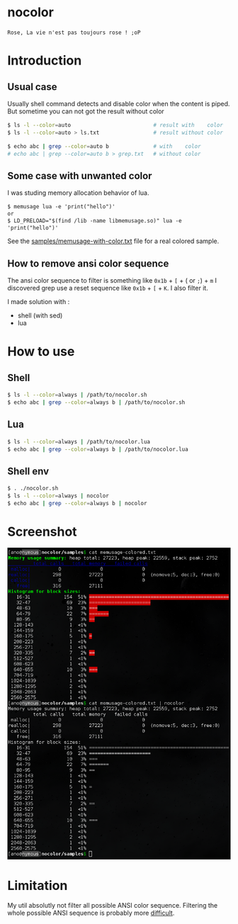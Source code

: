 # nocolor

`Rose, La vie n'est pas toujours rose ! ;oP`

Introduction
============

Usual case
----------

Usually shell command detects and disable color when the content is piped.
But sometime you can not got the result without color

```sh
$ ls -l --color=auto                          # result with    color
$ ls -l --color=auto > ls.txt                 # result without color
```
```sh
$ echo abc | grep --color=auto b              # with    color
# echo abc | grep --color=auto b > grep.txt   # without color
```


Some case with unwanted color
-----------------------------

I was studing memory allocation behavior of lua.

```
$ memusage lua -e 'print("hello")'
or
$ LD_PRELOAD="$(find /lib -name libmemusage.so)" lua -e 'print("hello")'
```

See the [samples/memusage-with-color.txt](samples/memusage-with-color.txt) file for a real colored sample.


How to remove ansi color sequence
---------------------------------

The ansi color sequence to filter is something like `0x1b` + `[` + (<number> or `;`) + `m`
I discovered grep use a reset sequence like `0x1b` + `[` + `K`. I also filter it.

I made solution with :
 * shell (with sed)
 * lua

How to use
==========

Shell
-----

```sh
$ ls -l --color=always | /path/to/nocolor.sh
$ echo abc | grep --color=always b | /path/to/nocolor.sh
```

Lua
---

```sh
$ ls -l --color=always | /path/to/nocolor.lua
$ echo abc | grep --color=always b | /path/to/nocolor.lua
```

Shell env
---------

```sh
$ . ./nocolor.sh
$ ls -l --color=always | nocolor
$ echo abc | grep --color=always b | nocolor
```

Screenshot
==========

![sample screenshot with and without color](samples/sample.png?raw=true "Sample screenshot with and without color")


Limitation
==========

My util absolutly not filter all possible ANSI color sequence.
Filtering the whole possible ANSI sequence is probably more [difficult](https://en.wikipedia.org/wiki/ANSI_escape_code).


